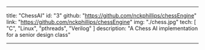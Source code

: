 ---

title: "ChessAI"
id: "3"
github: "https://github.com/nckphillips/chessEngine"
link: "https://github.com/nckphillips/chessEngine"
img: "./chess.jpg"
tech: [ "C", "Linux", "pthreads", "Verilog" ]
description: "A Chess AI implementation for a senior design class"

---